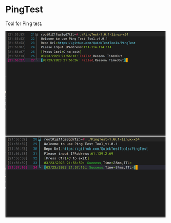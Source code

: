 # PingTest
Tool for Ping test.

![Failed](https://github.com/QuickTestTools/PingTest/raw/main/images/1.png)
![Success](https://github.com/QuickTestTools/PingTest/raw/main/images/2.png)